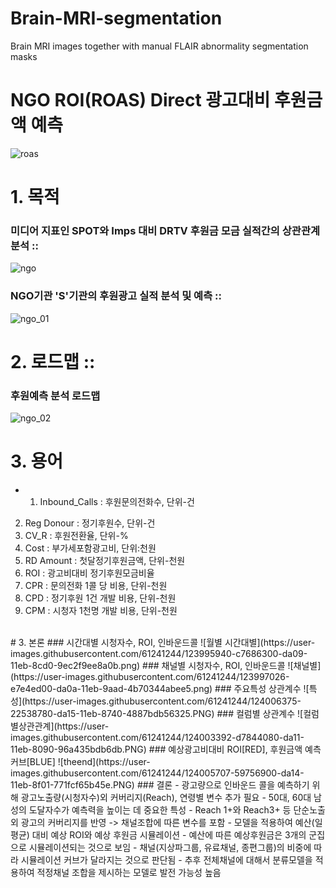 # Brain-MRI-segmentation
Brain MRI images together with manual FLAIR abnormality segmentation masks

# NGO ROI(ROAS) Direct 광고대비 후원금액 예측
![roas](https://user-images.githubusercontent.com/61241244/123992245-6ab77900-da06-11eb-89a4-4c25758b6d2c.png)

# 1. 목적
### 미디어 지표인 SPOT와 Imps 대비 DRTV 후원금 모금 실적간의 상관관계 분석 ::
![ngo](https://user-images.githubusercontent.com/61241244/123994059-f978c580-da07-11eb-872d-968698296ec9.PNG)
### NGO기관 'S'기관의 후원광고 실적 분석 및 예측 ::
![ngo_01](https://user-images.githubusercontent.com/61241244/123988536-119a1600-da03-11eb-97cf-b27c74ce8f75.JPG)
# 2. 로드맵 ::
### 후원예측 분석 로드맵
 ![ngo_02](https://user-images.githubusercontent.com/61241244/123993988-e7972280-da07-11eb-973c-5e9ec8c8e61c.JPG)
# 3. 용어
- 1) Inbound_Calls : 후원문의전화수, 단위-건
2) Reg Donour : 정기후원수, 단위-건
3) CV_R : 후원전환율, 단위-%
4) Cost : 부가세포함광고비, 단위:천원
5) RD Amount : 첫달정기후원금액, 단위-천원
6) ROI : 광고비대비 정기후원모금비율
7) CPR : 문의전화 1콜 당 비용, 단위-천원
8) CPD : 정기후원 1건 개발 비용, 단위-천원
9) CPM : 시청자 1천명 개발 비용, 단위-천원
<BR>
# 3. 본론
### 시간대별 시청자수, ROI, 인바운드콜
![월별 시간대별](https://user-images.githubusercontent.com/61241244/123995940-c7686300-da09-11eb-8cd0-9ec2f9ee8a0b.png)
### 채널별 시청자수, ROI, 인바운드콜
![채널별](https://user-images.githubusercontent.com/61241244/123997026-e7e4ed00-da0a-11eb-9aad-4b70344abee5.png)
### 주요특성 상관계수
![특성](https://user-images.githubusercontent.com/61241244/124006375-22538780-da15-11eb-8740-4887bdb56325.PNG)
### 컬럼별 상관계수
![컬럼별상관관계](https://user-images.githubusercontent.com/61241244/124003392-d7844080-da11-11eb-8090-96a435bdb6db.PNG)
### 예상광고비대비 ROI[RED], 후원금액 예측커브[BLUE]
![theend](https://user-images.githubusercontent.com/61241244/124005707-59756900-da14-11eb-8f01-771fcf65b45e.PNG)
### 결론
- 광고량으로 인바운드 콜을 예측하기 위해 광고노출량(시청자수)외 커버리지(Reach), 연령별 변수 추가 필요
- 50대, 60대 남성의 도달자수가 예측력을 높이는 데 중요한 특성
- Reach 1+와 Reach3+ 등 단순노출 외 광고의 커버리지를 반영 -> 채널조합에 따른 변수를 포함
- 모델을 적용하여 예산(일평균) 대비 예상 ROI와 예상 후원금 시뮬레이션
    - 예산에 따른 예상후원금은 3개의 군집으로 시뮬레이션되는 것으로 보임
    - 채널(지상파그룹, 유료채널, 종편그룹)의 비중에 따라 시뮬레이션 커브가 달라지는 것으로 판단됨
- 추후 전체채널에 대해서 분류모델을 적용하여 적정채널 조합을 제시하는 모델로 발전 가능성 높음
